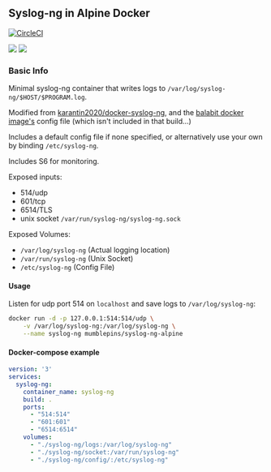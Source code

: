 ## Syslog-ng in Alpine Docker

[![CircleCI](https://circleci.com/gh/mumblepins/syslog-ng-alpine.svg?style=shield)](https://circleci.com/gh/mumblepins/syslog-ng-alpine)

[![](
https://images.microbadger.com/badges/commit/mumblepins/syslog-ng-alpine.svg)](
https://github.com/mumblepins/syslog-ng-alpine) [![](
https://images.microbadger.com/badges/image/mumblepins/syslog-ng-alpine.svg)](
https://microbadger.com/images/mumblepins/syslog-ng-alpine
"Get your own image badge on microbadger.com")

### Basic Info
Minimal syslog-ng container that writes logs to `/var/log/syslog-ng/$HOST/$PROGRAM.log`.

Modified from [karantin2020/docker-syslog-ng](https://github.com/karantin2020/docker-syslog-ng), and the [balabit docker image's](https://github.com/balabit/syslog-ng-docker) config file (which isn't included in that build...)

Includes a default config file if none specified, or alternatively use your own by binding `/etc/syslog-ng`.

Includes S6 for monitoring.

Exposed inputs:

* 514/udp
* 601/tcp 
* 6514/TLS
* unix socket `/var/run/syslog-ng/syslog-ng.sock`

Exposed Volumes:
* `/var/log/syslog-ng` (Actual logging location)
* `/var/run/syslog-ng` (Unix Socket)
* `/etc/syslog-ng` (Config File)

#### Usage

Listen for udp port 514 on `localhost` and save logs to `/var/log/syslog-ng`:

```bash
docker run -d -p 127.0.0.1:514:514/udp \
    -v /var/log/syslog-ng:/var/log/syslog-ng \
    --name syslog-ng mumblepins/syslog-ng-alpine
```

#### Docker-compose example
```yml
version: '3'
services:
  syslog-ng:
    container_name: syslog-ng
    build: .
    ports:
      - "514:514"
      - "601:601"
      - "6514:6514"
    volumes:
      - "./syslog-ng/logs:/var/log/syslog-ng"
      - "./syslog-ng/socket:/var/run/syslog-ng"
      - "./syslog-ng/config/:/etc/syslog-ng"
```

